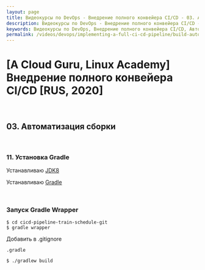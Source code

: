 ```yaml
---
layout: page
title: Видеокурсы по DevOps - Внедрение полного конвейера CI/CD - 03. Автоматизация сборки
description: Видеокурсы по DevOps - Внедрение полного конвейера CI/CD - 03. Автоматизация сборки
keywords: Видеокурсы по DevOps, Внедрение полного конвейера CI/CD, Автоматизация сборки
permalink: /videos/devops/implementing-a-full-ci-cd-pipeline/build-automation/
---
```


# [A Cloud Guru, Linux Academy] Внедрение полного конвейера CI/CD [RUS, 2020]

<br/>

## 03. Автоматизация сборки

<br/>

### 11. Установка Gradle

Устанавливаю <a href="//javadev.org/devtools/jdk/install/linux/">JDK8</a>

Устанавливаю <a href="//javadev.org/devtools/assembly-tools/gradle/linux/ubuntu/">Gradle</a>

<br/>

### Запуск Gradle Wrapper

    $ cd cicd-pipeline-train-schedule-git
    $ gradle wrapper

Добавить в .gitignore

```
.gradle
```

    $ ./gradlew build

<!--

<br/>

### 12. Основы Gradle

    $ gradle init

-->
